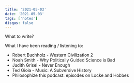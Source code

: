 ```yaml
---
title: '2021-05-03'
date: '2021-05-03'
tags: ['notes']
disqus: false
---
```


What to write? 

What I have been reading / listening to:
- Robert Buchholz - Western Civilization 2
- Noah Smith - Why Politically Guided Science is Bad
- Judith Grisel - Never Enough
- Ted Gioia - Music: A Subversive History
- Philosophize this podcast: episodes on Locke and Hobbes